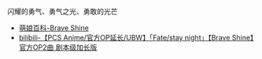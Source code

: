 闪耀的勇气、勇气之光、勇敢的光芒
- [萌娘百科-Brave Shine](https://zh.moegirl.org.cn/Brave_Shine)
- [bilibili-【PCS Anime/官方OP延长/UBW】「Fate/stay night」【Brave Shine】官方OP2曲 剧本级加长版](https://www.bilibili.com/video/BV17o4y1L74F/)
